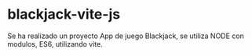 # blackjack-vite-js

Se ha realizado un proyecto App de juego Blackjack, se utiliza NODE con modulos, ES6, utilizando vite.
